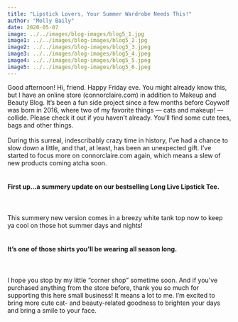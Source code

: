 ```yaml
---
title: "Lipstick Lovers, Your Summer Wardrobe Needs This!"
author: "Molly Baily"
date: 2020-05-07
image: ../../images/blog-images/blog5_1.jpg
image1: ../../images/blog-images/blog5_2.jpg
image2: ../../images/blog-images/blog5_3.jpeg
image3: ../../images/blog-images/blog5_4.jpeg
image4: ../../images/blog-images/blog5_5.jpeg
image5: ../../images/blog-images/blog5_6.jpeg
---
```

Good afternoon! Hi, friend. Happy Friday eve. You might already know this, but I have an online store (connorclaire.com) in addition to Makeup and Beauty Blog. It’s been a fun side project since a few months before Coywolf was born in 2016, where two of my favorite things — cats and makeup! — collide. Please check it out if you haven’t already. You’ll find some cute tees, bags and other things.
<br></br>
During this surreal, indescribably crazy time in history, I’ve had a chance to slow down a little, and that, at least, has been an unexpected gift. I’ve started to focus more on connorclaire.com again, which means a slew of new products coming atcha soon.
<br></br>
#### First up…a summery update on our bestselling Long Live Lipstick Tee.
<br></br>
This summery new version comes in a breezy white tank top now to keep ya cool on those hot summer days and nights!
<br></br>
#### It’s one of those shirts you’ll be wearing all season long.
<br></br>
I hope you stop by my little “corner shop” sometime soon. And if you’ve purchased anything from the store before, thank you so much for supporting this here small business! It means a lot to me. I’m excited to bring more cute cat- and beauty-related goodness to brighten your days and bring a smile to your face. 